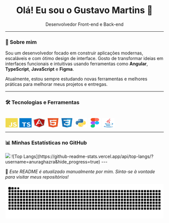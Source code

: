 <h1 align="center">Olá! Eu sou o Gustavo Martins 👋</h1>

<p align="center">
  Desenvolvedor Front-end e Back-end
</p>

---

### 🚀 Sobre mim

Sou um desenvolvedor focado em construir aplicações modernas, escaláveis e com ótimo design de interface. Gosto de transformar ideias em interfaces funcionais e intuitivas usando ferramentas como **Angular**, **TypeScript**, **JavaScript** e **Figma**.

Atualmente, estou sempre estudando novas ferramentas e melhores práticas para melhorar meus projetos e entregas.

---

### 🛠️ Tecnologias e Ferramentas

<div style="display: inline_block"><br>
  <img align="center" alt="Gusta-JavaScript" title="JavaScript" height="30" width="40" src="https://raw.githubusercontent.com/devicons/devicon/master/icons/javascript/javascript-plain.svg">
  <img align="center" alt="Gusta-TypeScript" title="TypeScript" height="30" width="40" src="https://raw.githubusercontent.com/devicons/devicon/master/icons/typescript/typescript-plain.svg">
  <img align="center" alt="Gusta-Angular" title="Angular" height="30" width="40" src="https://raw.githubusercontent.com/devicons/devicon/master/icons/angularjs/angularjs-original.svg">
  <img align="center" alt="Gusta-HTML" title="HTML5" height="30" width="40" src="https://raw.githubusercontent.com/devicons/devicon/master/icons/html5/html5-original.svg">
  <img align="center" alt="Gusta-CSS" title="CSS3" height="30" width="40" src="https://raw.githubusercontent.com/devicons/devicon/master/icons/css3/css3-original.svg">
  <img align="center" alt="Gusta-Python" title="Python" height="30" width="40" src="https://raw.githubusercontent.com/devicons/devicon/master/icons/python/python-original.svg">
  <img align="center" alt="Gusta-Figma" title="Figma" height="30" width="40" src="https://raw.githubusercontent.com/devicons/devicon/master/icons/figma/figma-original.svg">
  <img align="center" alt="Gusta-Java" title="Java" height="30" width="40" src="https://raw.githubusercontent.com/devicons/devicon/master/icons/java/java-original.svg">
</div>

---

### 📊 Minhas Estatísticas no GitHub

 <img src="https://github-readme-stats.vercel.app/api/top-langs/?username=Gustasilvadev&theme=codeSTACKr&hide_border=false&include_all_commits=false&count_private=false&layout=compact" >
  ![Top Langs](https://github-readme-stats.vercel.app/api/top-langs/?username=anuraghazra&hide_progress=true)
---



📝 *Este README é atualizado manualmente por mim. Sinta-se à vontade para visitar meus repositórios!*


<img src="https://raw.githubusercontent.com/Gustasilvadev/Gustasilvadev/output/snake.svg" alt="Snake animation" />
